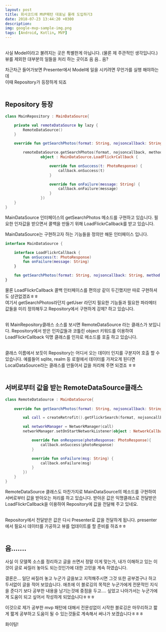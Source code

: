```yaml
---
layout: post
title: 회사코드에 MVP패턴 대표님 몰래 도입하기3
date: 2018-07-23 13:44:20 +0300
description:
img: google-mvp-sample-img.png
tags: [Android, Kotlin, MVP]
---
```

<br>
사실 Model이라고 불려지는 곳은 특별한게 아닙니다. (물론 제 주관적인 생각입니다.)<br>
뷰를 제외한 대부분의 일들을 처리 하는 곳이죠 음 음.. 음?
<br>

차근차근 들어가보면 Presenter에서 Model에 일을 시키려면 무언가를 실행 해야하는데<br>
이때 Repository가 등장하게 되죠<br>
<br>

## Repository 등장
```kotlin
class MainRepository : MainDataSource{

    private val remoteDataSource by lazy {
        RemoteDataSource()
    }

    override fun getSearchPhotos(format: String, nojsoncallback: String, method: String, searchKeyword: String, flickrKey: String, requestPage: Int, requestPerPage: Int, callback: MainDataSource.LoadFlickrCallback) {

        remoteDataSource.getSearchPhotos(format, nojsoncallback, method, searchKeyword, flickrKey, requestPage, requestPerPage,
                object : MainDataSource.LoadFlickrCallback {

                    override fun onSuccess(t: PhotoResponse) {
                        callback.onSuccess(t)
                    }

                    override fun onFailure(message: String) {
                        callback.onFailure(message)
                    }
                })
    }
}
```

MainDataSource 인터페이스의 getSearchPhotos 메소드를 구현하고 있습니다. 필요한 인자값을 받으면서 콜백을 만들기 위해 LoadFlickrCallback를 받고 있습니다.

MainDataSource는 구현하고자 하는 기능들을 정의만 해둔 인터페이스 입니다.

```kotlin
interface MainDataSource {

    interface LoadFlickrCallback {
        fun onSuccess(t: PhotoResponse)
        fun onFailure(message: String)
    }

    fun getSearchPhotos(format: String, nojsoncallback: String, method: String, searchKeyword: String, flickrKey: String, requestPage: Int, requestPerPage: Int, callback: LoadFlickrCallback)
}
```
물론 LoadFlickrCallback 콜백 인터페이스를 편의상 같이 두긴했지만 따로 구현하셔도 상관없겠죠ㅎㅎ<br>
여기서 getSearchPhotos라던지 getUser 라던지 필요한 기능들과 필요한 파라메터 값들을 미리 정의해두고  Repository에서 구현하게 강제? 하고 있습니다. <br>
<br>

위 MainRepository클래스 소스를 보시면 RemoteDataSource 라는 클래스가 보입니다. Repository에서 받은 인자값들과 코틀린 object 키워드를 이용하여 LoadFlickrCallback 익명 클래스를 인자로 메소드를 호출 하고 있습니다. <br>
<br>

클래스 이름에서 보듯이 Repository는 어디서 오는 데이터 인지를 구분지어 호출 할 수 있습니다. 예를들어 sqlite, realm 등 로컬에서 데이터를 가져오게 된다면 LocalDataSource라는 클래스를 만들어서 값을 처리해 주면 되겠죠 ㅎㅎ<br>
<br>

## 서버로부터 값을 받는 RemoteDataSource클래스
```kotlin
class RemoteDataSource : MainDataSource{
    
    override fun getSearchPhotos(format: String, nojsoncallback: String, method: String, searchKeyword: String, flickrKey: String, requestPage: Int, requestPerPage: Int, callback: MainDataSource.LoadFlickrCallback) {

        val call = createRetrofit().getFlickrSearch(format, nojsoncallback, method, flickrKey, searchKeyword, requestPage, requestPerPage)

        val networkManager = NetworkManager(call)
        networkManager.setOnStartNetworkListener(object : NetworkCallbackListener<PhotoResponse> {

            override fun onResponse(photoResponse: PhotoResponse){
                callback.onSuccess(photoResponse)
            }

            override fun onFailure(msg: String) {
                callback.onFailure(msg)
            }
        })
    }
}
```
RemoteDataSource 클래스도 마찬가지로 MainDataSource의 메소드를 구현하여 서버로부터 값을 받아오는 처리를 하고 있습니다. 받아온 값은 익명클래스로 전달받은 LoadFlickrCallback을 이용하여 Repository에 값을 전달해 주고 있네요.<br>
<br>

Repository에서 전달받은 값은 다시 Presenter로 값을 전달하게 됩니다. presenter에서 필요시 데이터를 가공하고 뷰를 업데이트를 할 준비를 하죠ㅎㅎ<br>
<br>

## 음.......
사실 이 모델쪽 소스를 정리하고 글을 쓰면서 정말 이게 맞는가, 내가 이해하고 있는 이것이 글로 싸질러 놓아도 되는것인가에 대한 고민을 계속 하였습니다.<br>

결론은... 일단 싸질러 놓고 누군가 글을보고 지적해주시면 그것 또한 공부겠구나 하고 두서없이 글을 적어 보았습니다. 애초에 이 블로깅의 목적은 누군가에게 전문적인 지식을 준다기 보다 공부한 내용을 남기는것에 중점을 두고.... 싶었고 나아가서는 누군가에게 도움이 되고 싶어서 작성하게 되었습니다ㅎㅎㅎ<br>

이것으로 제가 공부한 mvp 패턴에 대해서 전문성없이 시작한 블로깅은 마무리하고 짧게 짧게 공부하고 도움이 될 수 있는것들로 계속해서 써나가 보겠습니다ㅎㅎㅎ<br>

화이팅!